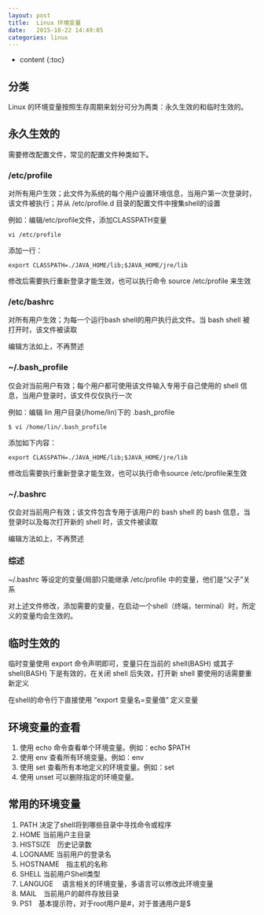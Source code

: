 ```yaml
---
layout: post
title:  Linux 环境变量
date:   2015-10-22 14:49:05
categories: linux
---
```


* content
{:toc}

## 分类

Linux 的环境变量按照生存周期来划分可分为两类：永久生效的和临时生效的。

## 永久生效的

需要修改配置文件，常见的配置文件种类如下。

### /etc/profile

对所有用户生效；此文件为系统的每个用户设置环境信息，当用户第一次登录时，该文件被执行；并从 /etc/profile.d 目录的配置文件中搜集shell的设置

例如：编辑/etc/profile文件，添加CLASSPATH变量

	vi /etc/profile

添加一行：

	export CLASSPATH=./JAVA_HOME/lib;$JAVA_HOME/jre/lib

修改后需要执行重新登录才能生效，也可以执行命令 source /etc/profile 来生效

### /etc/bashrc

对所有用户生效；为每一个运行bash shell的用户执行此文件。当 bash shell 被打开时，该文件被读取

编辑方法如上，不再赘述

### ~/.bash_profile

仅会对当前用户有效；每个用户都可使用该文件输入专用于自己使用的 shell 信息，当用户登录时，该文件仅仅执行一次

例如：编辑 lin 用户目录(/home/lin)下的 .bash_profile

	$ vi /home/lin/.bash_profile

添加如下内容：

	export CLASSPATH=./JAVA_HOME/lib;$JAVA_HOME/jre/lib

修改后需要执行重新登录才能生效，也可以执行命令source /etc/profile来生效

### ~/.bashrc

仅会对当前用户有效；该文件包含专用于该用户的 bash shell 的 bash 信息，当登录时以及每次打开新的 shell 时，该文件被读取

编辑方法如上，不再赘述

### 综述

~/.bashrc 等设定的变量(局部)只能继承 /etc/profile 中的变量，他们是“父子”关系

对上述文件修改，添加需要的变量，在启动一个shell（终端，terminal）时，所定义的变量均会生效的。

## 临时生效的

临时变量使用 export 命令声明即可，变量只在当前的 shell(BASH) 或其子 shell(BASH) 下是有效的，在关闭 shell 后失效，打开新 shell 要使用的话需要重新定义

在shell的命令行下直接使用 “export 变量名=变量值” 定义变量

## 环境变量的查看

1. 使用 echo 命令查看单个环境变量。例如：echo $PATH
2. 使用 env 查看所有环境变量。例如：env
3. 使用 set 查看所有本地定义的环境变量。例如：set	
4. 使用 unset 可以删除指定的环境变量。

## 常用的环境变量

1. PATH 决定了shell将到哪些目录中寻找命令或程序
2. HOME 当前用户主目录
3. HISTSIZE　历史记录数
4. LOGNAME 当前用户的登录名
5. HOSTNAME　指主机的名称
6. SHELL 当前用户Shell类型
7. LANGUGE 　语言相关的环境变量，多语言可以修改此环境变量
8. MAIL　当前用户的邮件存放目录
9. PS1　基本提示符，对于root用户是#，对于普通用户是$
